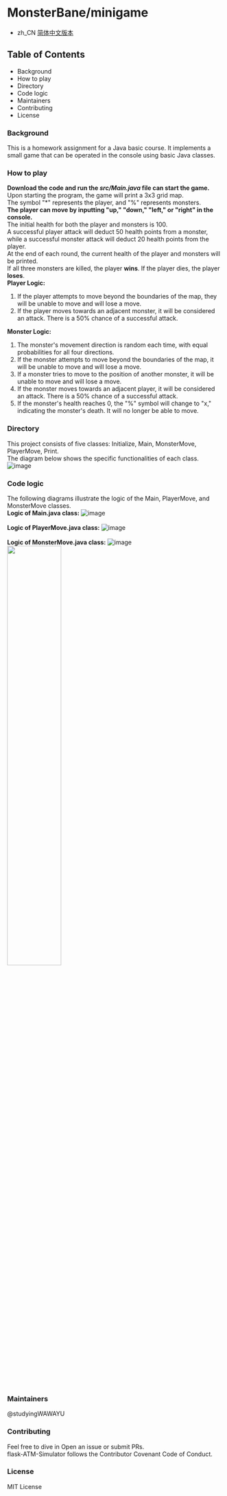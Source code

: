 # MonsterBane/minigame
- zh_CN [简体中文版本](README.zh_CN.md)

## Table of Contents
* Background
* How to play
* Directory
* Code logic
* Maintainers
* Contributing
* License

### Background
This is a homework assignment for a Java basic course.
It implements a small game that can be operated in the console using basic Java classes.

### How to play
**Download the code and run the *src/Main.java* file can start the game.**
<br>Upon starting the program, the game will print a 3x3 grid map.
<br>The symbol "*" represents the player, and "%" represents monsters.
<br>**The player can move by inputting "up," "down," "left," or "right" in the console.**
<br>
The initial health for both the player and monsters is 100.
<br>A successful player attack will deduct 50 health points from a monster, while a successful monster attack will deduct 20 health points from the player.
<br>At the end of each round, the current health of the player and monsters will be printed.
<br>If all three monsters are killed, the player **wins**. If the player dies, the player **loses**.
<br>**Player Logic:**
1. If the player attempts to move beyond the boundaries of the map, they will be unable to move and will lose a move.
2. If the player moves towards an adjacent monster, it will be considered an attack. There is a 50% chance of a successful attack. <br>

**Monster Logic:**
1. The monster's movement direction is random each time, with equal probabilities for all four directions.
2. If the monster attempts to move beyond the boundaries of the map, it will be unable to move and will lose a move.
3. If a monster tries to move to the position of another monster, it will be unable to move and will lose a move.
4. If the monster moves towards an adjacent player, it will be considered an attack. There is a 50% chance of a successful attack.
5. If the monster's health reaches 0, the "%" symbol will change to "x," indicating the monster's death. It will no longer be able to move.


### Directory
This project consists of five classes: Initialize, Main, MonsterMove, PlayerMove, Print.
<br>The diagram below shows the specific functionalities of each class.
![image](/img/Directoryen.png)

### Code logic
The following diagrams illustrate the logic of the Main, PlayerMove, and MonsterMove classes.
<br>**Logic of Main.java class:**
![image](/img/MainFLOWen.png)
<br>
<br>**Logic of PlayerMove.java class:**
![image](/img/MonsterMoveFLOWen.png)
<br>
<br>**Logic of MonsterMove.java class:**
![image](/img/PlayerMoveFLOWen.png)
<img src="https://github.com/studyingWAWAYU/MonsterBane-minigame/blob/main/img/MonsterMoveFLOWen.png" width="50%" height="50%"/>
<br>


### Maintainers
@studyingWAWAYU

### Contributing
Feel free to dive in Open an issue or submit PRs.  
flask-ATM-Simulator follows the Contributor Covenant Code of Conduct.

### License
MIT License
